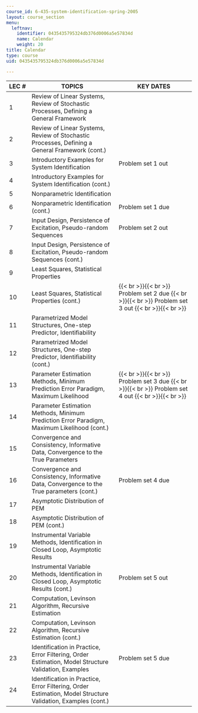 ```yaml
---
course_id: 6-435-system-identification-spring-2005
layout: course_section
menu:
  leftnav:
    identifier: 0435435795324db376d0006a5e57834d
    name: Calendar
    weight: 20
title: Calendar
type: course
uid: 0435435795324db376d0006a5e57834d

---
```


| LEC # | TOPICS | KEY DATES |
| --- | --- | --- |
| 1 | Review of Linear Systems, Review of Stochastic Processes, Defining a General Framework |  |
| 2 | Review of Linear Systems, Review of Stochastic Processes, Defining a General Framework (cont.) |  |
| 3 | Introductory Examples for System Identification | Problem set 1 out |
| 4 | Introductory Examples for System Identification (cont.) |  |
| 5 | Nonparametric Identification |  |
| 6 | Nonparametric Identification (cont.) | Problem set 1 due |
| 7 | Input Design, Persistence of Excitation, Pseudo-random Sequences | Problem set 2 out |
| 8 | Input Design, Persistence of Excitation, Pseudo-random Sequences (cont.) |  |
| 9 | Least Squares, Statistical Properties |  |
| 10 | Least Squares, Statistical Properties (cont.) |  {{< br >}}{{< br >}} Problem set 2 due {{< br >}}{{< br >}} Problem set 3 out {{< br >}}{{< br >}}  |
| 11 | Parametrized Model Structures, One-step Predictor, Identifiability |  |
| 12 | Parametrized Model Structures, One-step Predictor, Identifiability (cont.) |  |
| 13 | Parameter Estimation Methods, Minimum Prediction Error Paradigm, Maximum Likelihood |  {{< br >}}{{< br >}} Problem set 3 due {{< br >}}{{< br >}} Problem set 4 out {{< br >}}{{< br >}}  |
| 14 | Parameter Estimation Methods, Minimum Prediction Error Paradigm, Maximum Likelihood (cont.) |  |
| 15 | Convergence and Consistency, Informative Data, Convergence to the True Parameters |  |
| 16 | Convergence and Consistency, Informative Data, Convergence to the True parameters (cont.) | Problem set 4 due |
| 17 | Asymptotic Distribution of PEM |  |
| 18 | Asymptotic Distribution of PEM (cont.) |  |
| 19 | Instrumental Variable Methods, Identification in Closed Loop, Asymptotic Results |  |
| 20 | Instrumental Variable Methods, Identification in Closed Loop, Asymptotic Results (cont.) | Problem set 5 out |
| 21 | Computation, Levinson Algorithm, Recursive Estimation |  |
| 22 | Computation, Levinson Algorithm, Recursive Estimation (cont.) |  |
| 23 | Identification in Practice, Error Filtering, Order Estimation, Model Structure Validation, Examples | Problem set 5 due |
| 24 | Identification in Practice, Error Filtering, Order Estimation, Model Structure Validation, Examples (cont.) |
